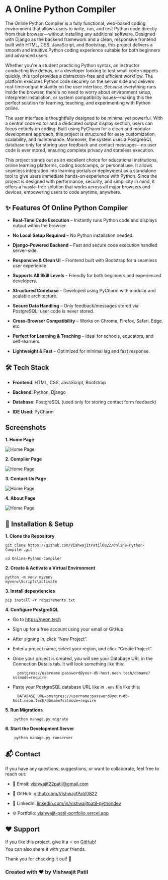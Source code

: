 # A Online Python Compiler

The Online Python Compiler is a fully functional, web-based coding environment that allows users to write, run, and test Python code directly from their browser—without installing any additional software. Designed with Django as the backend framework and a clean, responsive frontend built with HTML, CSS, JavaScript, and Bootstrap, this project delivers a smooth and intuitive Python coding experience suitable for both beginners and advanced users.

Whether you're a student practicing Python syntax, an instructor conducting live demos, or a developer looking to test small code snippets quickly, this tool provides a distraction-free and efficient workflow. The platform executes Python code securely on the server side and delivers real-time output instantly on the user interface. Because everything runs inside the browser, there's no need to worry about environment setup, interpreter installation, or system compatibility issues—making this the perfect solution for learning, teaching, and experimenting with Python online.

The user interface is thoughtfully designed to be minimal yet powerful. With a central code editor and a dedicated output display section, users can focus entirely on coding. Built using PyCharm for a clean and modular development approach, this project is structured for easy customization, scalability, and maintenance. Moreover, the system uses a PostgreSQL database only for storing user feedback and contact messages—no user code is ever stored, ensuring complete privacy and stateless execution.

This project stands out as an excellent choice for educational institutions, online learning platforms, coding bootcamps, or personal use. It allows seamless integration into learning portals or deployment as a standalone tool to give users immediate hands-on experience with Python. Since the project is designed with performance, security, and simplicity in mind, it offers a hassle-free solution that works across all major browsers and devices, empowering users to code anytime, anywhere.


## ✨ Features Of Online Python Compiler

-  **Real-Time Code Execution** – Instantly runs Python code and displays output within the browser.

-  **No Local Setup Required** – No Python installation needed.

-  **Django-Powered Backend** – Fast and secure code execution handled server-side.

-  **Responsive & Clean UI** – Frontend built with Bootstrap for a seamless user experience.

-  **Supports All Skill Levels** – Friendly for both beginners and experienced developers.

-  **Structured Codebase** – Developed using PyCharm with modular and scalable architecture.

-  **Secure Data Handling** – Only feedback/messages stored via PostgreSQL; user code is never stored.

-  **Cross-Browser Compatibility** – Works on Chrome, Firefox, Safari, Edge, etc.

-  **Perfect for Learning & Teaching** – Ideal for schools, educators, and self-learners.

-  **Lightweight & Fast** – Optimized for minimal lag and fast response.


## 🛠️ Tech Stack

- **Frontend**: HTML, CSS, JavaScript, Bootstrap  

- **Backend**: Python, Django  

- **Database**: PostgreSQL (used only for storing contact form feedback)

- **IDE Used**: PyCharm

  
## Screenshots

**1. Home Page** 

![Home Page](screenshots/home.png)

**2. Compiler Page** 

![Home Page](screenshots/compiler.png)

**3. Contact Us Page** 

![Home Page](screenshots/contact_us.png)

**4. About Page** 

![Home Page](screenshots/about_us.png)


##  🧰  Installation & Setup

**1. Clone the Repository**

   ```
git clone https://github.com/VishwajitPatil0822/Online-Python-Compiler.git

   cd Online-Python-Compiler
   ```

**2. Create & Activate a Virtual Environment**

    python -m venv myvenv
    myvenv\Scripts\activate

**3. Install dependencies**

    pip install -r requirements.txt

**4. Configure PostgreSQL**

- Go to https://neon.tech
- Sign up for a free account using your email or GitHub
- After signing in, click “New Project”.
- Enter a project name, select your region, and click “Create Project”.
- Once your project is created, you will see your Database URL in the Connection Details tab. It will look something like this:

        postgres://username:password@your-db-host.neon.tech/dbname?sslmode=require

- Paste your PostgreSQL database URL like in ```.env``` file like this:

        DATABASE_URL=postgres://username:password@your-db-host.neon.tech/dbname?sslmode=require

**5. Run Migrations**

        python manage.py migrate

**6. Start the Development Server**

        python manage.py runserver


## 📬 Contact

If you have any questions, suggestions, or want to collaborate, feel free to reach out:

- 💌 Email: [vishwajit22patil@gmail.com](mailto:vishwajit22patil@gmail.com)

- 🐙 GitHub: [github.com/VishwajitPatil0822](https://github.com/VishwajitPatil0822)

- 💼 LinkedIn: [linkedin.com/in/vishwajitpatil-pythondev](https://www.linkedin.com/in/vishwajitpatil-pythondev/)

- 🌐 Portfolio: [vishwajit-patil-portfolio.vercel.app](https://vishwajit-patil-portfolio.vercel.app/)
 

## ❤️ Support

If you like this project, give it a ⭐ on [GitHub](https://github.com/VishwajitPatil0822/Online-Python-Compiler)!  
You can also share it with your friends.

Thank you for checking it out! 🚀


### Created with ❤️ by Vishwajit Patil
